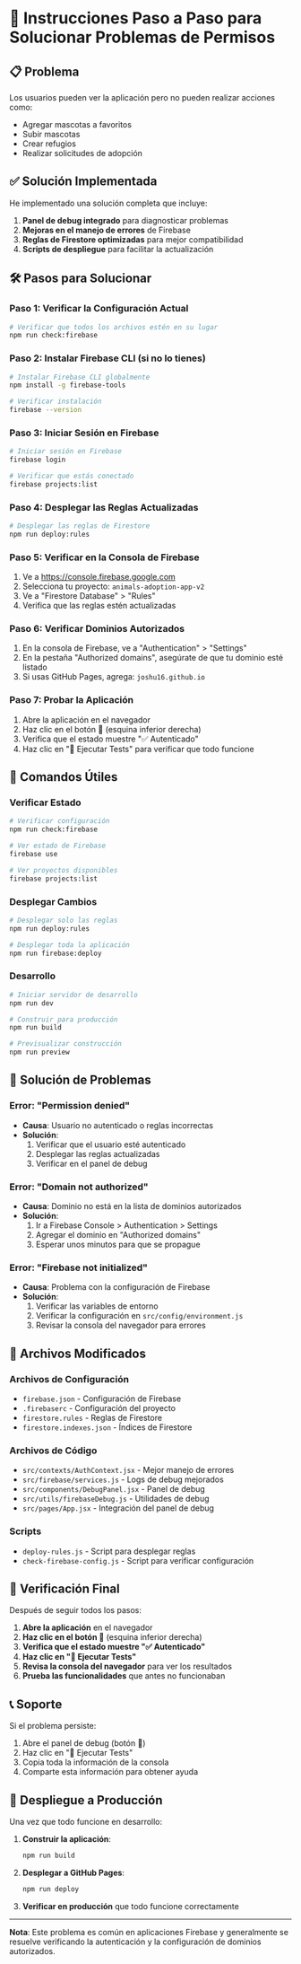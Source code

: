 # 🚀 Instrucciones Paso a Paso para Solucionar Problemas de Permisos

## 📋 Problema
Los usuarios pueden ver la aplicación pero no pueden realizar acciones como:
- Agregar mascotas a favoritos
- Subir mascotas
- Crear refugios
- Realizar solicitudes de adopción

## ✅ Solución Implementada

He implementado una solución completa que incluye:
1. **Panel de debug integrado** para diagnosticar problemas
2. **Mejoras en el manejo de errores** de Firebase
3. **Reglas de Firestore optimizadas** para mejor compatibilidad
4. **Scripts de despliegue** para facilitar la actualización

## 🛠️ Pasos para Solucionar

### Paso 1: Verificar la Configuración Actual
```bash
# Verificar que todos los archivos estén en su lugar
npm run check:firebase
```

### Paso 2: Instalar Firebase CLI (si no lo tienes)
```bash
# Instalar Firebase CLI globalmente
npm install -g firebase-tools

# Verificar instalación
firebase --version
```

### Paso 3: Iniciar Sesión en Firebase
```bash
# Iniciar sesión en Firebase
firebase login

# Verificar que estás conectado
firebase projects:list
```

### Paso 4: Desplegar las Reglas Actualizadas
```bash
# Desplegar las reglas de Firestore
npm run deploy:rules
```

### Paso 5: Verificar en la Consola de Firebase
1. Ve a https://console.firebase.google.com
2. Selecciona tu proyecto: `animals-adoption-app-v2`
3. Ve a "Firestore Database" > "Rules"
4. Verifica que las reglas estén actualizadas

### Paso 6: Verificar Dominios Autorizados
1. En la consola de Firebase, ve a "Authentication" > "Settings"
2. En la pestaña "Authorized domains", asegúrate de que tu dominio esté listado
3. Si usas GitHub Pages, agrega: `joshu16.github.io`

### Paso 7: Probar la Aplicación
1. Abre la aplicación en el navegador
2. Haz clic en el botón 🐛 (esquina inferior derecha)
3. Verifica que el estado muestre "✅ Autenticado"
4. Haz clic en "🧪 Ejecutar Tests" para verificar que todo funcione

## 🔧 Comandos Útiles

### Verificar Estado
```bash
# Verificar configuración
npm run check:firebase

# Ver estado de Firebase
firebase use

# Ver proyectos disponibles
firebase projects:list
```

### Desplegar Cambios
```bash
# Desplegar solo las reglas
npm run deploy:rules

# Desplegar toda la aplicación
npm run firebase:deploy
```

### Desarrollo
```bash
# Iniciar servidor de desarrollo
npm run dev

# Construir para producción
npm run build

# Previsualizar construcción
npm run preview
```

## 🚨 Solución de Problemas

### Error: "Permission denied"
- **Causa**: Usuario no autenticado o reglas incorrectas
- **Solución**: 
  1. Verificar que el usuario esté autenticado
  2. Desplegar las reglas actualizadas
  3. Verificar en el panel de debug

### Error: "Domain not authorized"
- **Causa**: Dominio no está en la lista de dominios autorizados
- **Solución**: 
  1. Ir a Firebase Console > Authentication > Settings
  2. Agregar el dominio en "Authorized domains"
  3. Esperar unos minutos para que se propague

### Error: "Firebase not initialized"
- **Causa**: Problema con la configuración de Firebase
- **Solución**: 
  1. Verificar las variables de entorno
  2. Verificar la configuración en `src/config/environment.js`
  3. Revisar la consola del navegador para errores

## 📁 Archivos Modificados

### Archivos de Configuración
- `firebase.json` - Configuración de Firebase
- `.firebaserc` - Configuración del proyecto
- `firestore.rules` - Reglas de Firestore
- `firestore.indexes.json` - Índices de Firestore

### Archivos de Código
- `src/contexts/AuthContext.jsx` - Mejor manejo de errores
- `src/firebase/services.js` - Logs de debug mejorados
- `src/components/DebugPanel.jsx` - Panel de debug
- `src/utils/firebaseDebug.js` - Utilidades de debug
- `src/pages/App.jsx` - Integración del panel de debug

### Scripts
- `deploy-rules.js` - Script para desplegar reglas
- `check-firebase-config.js` - Script para verificar configuración

## 🎯 Verificación Final

Después de seguir todos los pasos:

1. **Abre la aplicación** en el navegador
2. **Haz clic en el botón 🐛** (esquina inferior derecha)
3. **Verifica que el estado muestre "✅ Autenticado"**
4. **Haz clic en "🧪 Ejecutar Tests"**
5. **Revisa la consola del navegador** para ver los resultados
6. **Prueba las funcionalidades** que antes no funcionaban

## 📞 Soporte

Si el problema persiste:

1. Abre el panel de debug (botón 🐛)
2. Haz clic en "🧪 Ejecutar Tests"
3. Copia toda la información de la consola
4. Comparte esta información para obtener ayuda

## 🚀 Despliegue a Producción

Una vez que todo funcione en desarrollo:

1. **Construir la aplicación**:
   ```bash
   npm run build
   ```

2. **Desplegar a GitHub Pages**:
   ```bash
   npm run deploy
   ```

3. **Verificar en producción** que todo funcione correctamente

---

**Nota**: Este problema es común en aplicaciones Firebase y generalmente se resuelve verificando la autenticación y la configuración de dominios autorizados.
